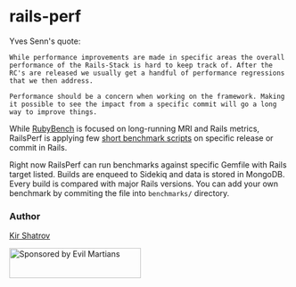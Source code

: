 # rails-perf

Yves Senn's quote:

    While performance improvements are made in specific areas the overall performance of the Rails-Stack is hard to keep track of. After the RC's are released we usually get a handful of performance regressions that we then address.

    Performance should be a concern when working on the framework. Making it possible to see the impact from a specific commit will go a long way to improve things.

While [RubyBench](https://rubybench.org) is focused on long-running MRI and Rails metrics, RailsPerf is applying few [short benchmark scripts](https://github.com/kirs/rails-perf/tree/master/benchmarks) on specific release or commit in Rails.

Right now RailsPerf can run benchmarks against specific Gemfile with Rails target listed.
Builds are enqueed to Sidekiq and data is stored in MongoDB.
Every build is compared with major Rails versions.
You can add your own benchmark by commiting the file into `benchmarks/` directory.

### Author

[Kir Shatrov](https://github.com/kirs)

<a href="https://evilmartians.com/">
<img src="https://evilmartians.com/badges/sponsored-by-evil-martians.svg" alt="Sponsored by Evil Martians" width="236" height="54"></a>
